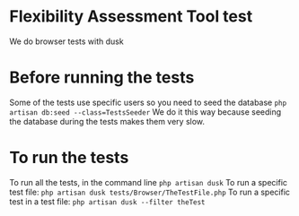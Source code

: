 # Flexibility Assessment Tool test
We do browser tests with dusk

# Before running the tests
Some of the tests use specific users so you need to seed the database `php artisan db:seed --class=TestsSeeder`
We do it this way because seeding the database during the tests  makes them very slow.

# To run the tests
To run all the tests, in the command line `php artisan dusk`
To run a specific test file: `php artisan dusk tests/Browser/TheTestFile.php`
To run a specific test in a test file: `php artisan dusk --filter theTest`